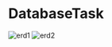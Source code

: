 # DatabaseTask
![erd1](https://github.com/dianasedman/DatabaseTask/assets/119687697/61b02f00-065b-4403-81c5-de02d87e4081)
![erd2](https://github.com/dianasedman/DatabaseTask/assets/119687697/0c1c6471-18b9-451a-977b-8943e1443d10)
